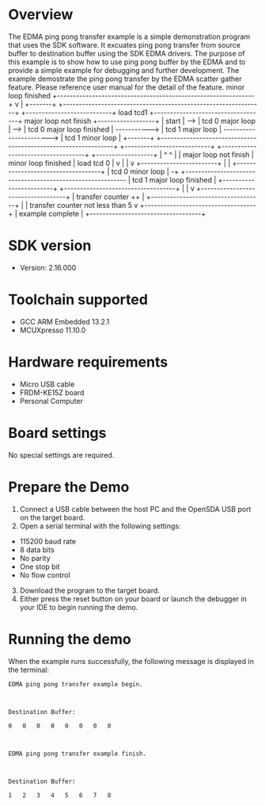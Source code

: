 Overview
========
The EDMA ping pong transfer example is a simple demonstration program that uses the SDK software.
It excuates ping pong transfer from source buffer to destination buffer using the SDK EDMA drivers.
The purpose of this example is to show how to use ping pong buffer by the EDMA and to provide a simple example for
debugging and further development.
The example demostrate the ping pong transfer by the EDMA scatter gather feature.
Please reference user manual for the detail of the feature.
                                                                                                                                                                     minor loop finished
                                                                                                                                 +--------------------------------------------------------------+
                                                                                                                                 v                                                              |
+-------+     +---------------------------------------------------------------+     +---------------------------+  load tcd1   +-----------------------------------+  major loop not finish   +------------------+
| start | --> |                       tcd 0 major loop                        | --> | tcd 0 major loop finished | -----------> |         tcd 1 major loop          | -----------------------> | tcd 1 minor loop |
+-------+     +---------------------------------------------------------------+     +---------------------------+              +-----------------------------------+                          +------------------+
                |                         ^                       ^                                                              |
                | major loop not finish   | minor loop finished   | load tcd 0                                                   |
                v                         |                       |                                                              v
              +------------------------+  |                       |                                                            +-----------------------------------+
              |    tcd 0 minor loop    | -+                       +----------------------------------------------------------- |     tcd 1 major loop finished     |
              +------------------------+                                                                                       +-----------------------------------+
                                                                                                                                 |
                                                                                                                                 |
                                                                                                                                 v
                                                                                                                               +-----------------------------------+
                                                                                                                               |        transfer counter ++        |
                                                                                                                               +-----------------------------------+
                                                                                                                                 |
                                                                                                                                 | transfer counter not less than 5
                                                                                                                                 v
                                                                                                                               +-----------------------------------+
                                                                                                                               |         example complete          |
                                                                                                                               +-----------------------------------+

SDK version
===========
- Version: 2.16.000

Toolchain supported
===================
- GCC ARM Embedded  13.2.1
- MCUXpresso  11.10.0

Hardware requirements
=====================
- Micro USB cable
- FRDM-KE15Z board
- Personal Computer

Board settings
==============
No special settings are required.

Prepare the Demo
================
1.  Connect a USB cable between the host PC and the OpenSDA USB port on the target board.
2.  Open a serial terminal with the following settings:
   - 115200 baud rate
   - 8 data bits
   - No parity
   - One stop bit
   - No flow control
3. Download the program to the target board.
4. Either press the reset button on your board or launch the debugger in your IDE to begin running the demo.

Running the demo
================
When the example runs successfully, the following message is displayed in the terminal:

~~~~~~~~~~~~~~~~~~~~~
EDMA ping pong transfer example begin.



Destination Buffer:

0	0	0	0	0	0	0	0	



EDMA ping pong transfer example finish.



Destination Buffer:

1	2	3	4	5	6	7	8	
~~~~~~~~~~~~~~~~~~~~~
